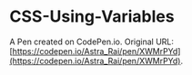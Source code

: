 # CSS-Using-Variables

A Pen created on CodePen.io. Original URL: [https://codepen.io/Astra_Rai/pen/XWMrPYd](https://codepen.io/Astra_Rai/pen/XWMrPYd).


